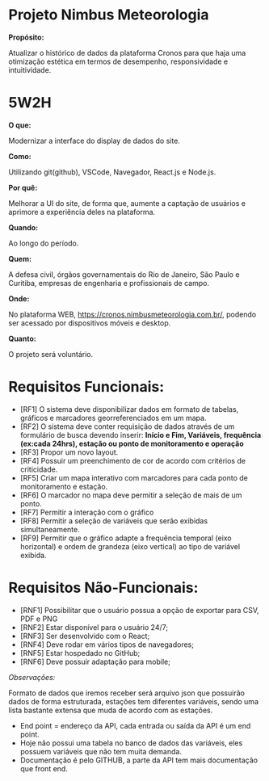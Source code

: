 # Projeto Nimbus Meteorologia

**Propósito:**

Atualizar o histórico de dados da plataforma Cronos para que haja uma otimização estética em termos de desempenho, responsividade e intuitividade.

# 5W2H

**O que:**

Modernizar a interface do display de dados do site.

**Como:**

Utilizando git(github), VSCode, Navegador, React.js e Node.js.

**Por quê:**

Melhorar a UI do site, de forma que, aumente a captação de usuários e aprimore a experiência deles na plataforma.

**Quando:**

Ao longo do período.

**Quem:**

A defesa civil, órgãos governamentais do Rio de Janeiro, São Paulo e Curitiba, empresas de engenharia e profissionais de campo.

**Onde:**

No plataforma WEB, https://cronos.nimbusmeteorologia.com.br/, podendo ser acessado por dispositivos móveis e desktop.

**Quanto:** 

O projeto será voluntário.


# Requisitos Funcionais:
* [RF1] O sistema deve disponibilizar dados em formato de tabelas, gráficos e marcadores georreferenciados em um mapa.
* [RF2] O sistema deve conter requisição de dados através de um formulário de busca devendo inserir: **Início e Fim, Variáveis, frequência (ex:cada 24hrs), estação ou ponto de monitoramento e operação**
* [RF3] Propor um novo layout.
* [RF4] Possuir um preenchimento de cor de acordo com critérios de criticidade.
* [RF5] Criar um mapa interativo com marcadores para cada ponto de monitoramento e estação.
* [RF6] O marcador no mapa deve permitir a seleção de mais de um ponto.
* [RF7] Permitir a interação com o gráfico
* [RF8] Permitir a seleção de variáveis que serão exibidas simultaneamente.
* [RF9] Permitir que o gráfico adapte a frequência temporal (eixo horizontal) e ordem de grandeza (eixo vertical) ao tipo de variável exibida.



# Requisitos Não-Funcionais:
* [RNF1] Possibilitar que o usuário possua a opção de exportar para CSV, PDF e PNG
* [RNF2] Estar disponível para o usuário 24/7; 
* [RNF3] Ser desenvolvido com o React;
* [RNF4] Deve rodar em vários tipos de navegadores; 
* [RNF5] Estar hospedado no GitHub; 
* [RNF6] Deve possuir adaptação para mobile;



*Observações:*

Formato de dados que iremos receber será arquivo json que possuirão dados de forma estruturada, estações tem diferentes variáveis, sendo uma lista bastante extensa que muda de acordo com as estações.
- End point = endereço da API, cada entrada ou saída da API é um end point.
- Hoje não possui uma tabela no banco de dados das variáveis, eles possuem variáveis que não tem muita demanda. 
- Documentação é pelo GITHUB, a parte da API tem mais documentação que front end.

